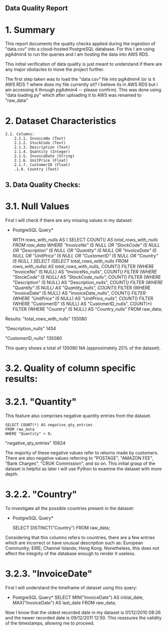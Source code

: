 ## Data Quality Report

# 1. Summary 

This report documents the quality checks applied during the ingestion of "data.csv" into a cloud-hosted PostgreSQL database. For this I am using pgAdmin4 to run the queries and I am hosting the data into AWS RDS.

This initial verification of data quality is just meant to understand if there are any major obstacles to move the project further.

The first step taken was to load the "data.csv" file into pgAdmin4 (or is it AWS RDS ? where does my file currently sit? I believe its in AWS RDS but i am accessing it through pgAdmin4 -- please confirm). This was done using "data loading.py" which after uploading it to AWS was renamed to "raw_data"

# 2. Dataset Characteristics

    2.1. Columns:
        2.1.1. InvoiceNo (Text)
        2.1.2. StockCode (Text)
        2.1.3. Description (Text)
        2.1.4. Quantity (Integer)
        2.1.5. InvoiceDate (String)
        2.1.6. UnitPrice (Float)
        2.1.7. CustomerID (Float)
        .1.8. Country (Text)


## 3. Data Quality Checks: 

# 3.1. Null Values 

First I will check if there are any missing values in my dataset:

* PostgreSQL Query*

    WITH rows_with_nulls AS (
    SELECT COUNT(*) AS total_rows_with_nulls
    FROM raw_data
     WHERE "InvoiceNo" IS NULL 
         OR "StockCode" IS NULL
         OR "Description" IS NULL
         OR "Quantity" IS NULL
         OR "InvoiceDate" IS NULL
         OR "UnitPrice" IS NULL
         OR "CustomerID" IS NULL
         OR "Country" IS NULL
    )
    SELECT 
    (SELECT total_rows_with_nulls FROM rows_with_nulls) AS total_rows_with_nulls,
    COUNT(*) FILTER (WHERE "InvoiceNo" IS NULL) AS "InvoiceNo_nulls",
    COUNT(*) FILTER (WHERE "StockCode" IS NULL) AS "StockCode_nulls",
    COUNT(*) FILTER (WHERE "Description" IS NULL) AS "Description_nulls",
    COUNT(*) FILTER (WHERE "Quantity" IS NULL) AS "Quantity_nulls",
    COUNT(*) FILTER (WHERE "InvoiceDate" IS NULL) AS "InvoiceDate_nulls",
    COUNT(*) FILTER (WHERE "UnitPrice" IS NULL) AS "UnitPrice_nulls",
    COUNT(*) FILTER (WHERE "CustomerID" IS NULL) AS "CustomerID_nulls",
    COUNT(*) FILTER (WHERE "Country" IS NULL) AS "Country_nulls"
    FROM raw_data;


Results:
"total_rows_with_nulls"  135080

"Description_nulls"  1454

"CustomerID_nulls"  135080


This query shows a total of 135080 NA (approximately 25% of the dataset).


# 3.2. Quality of column specific results:

#   3.2.1.    "Quantity"

This feature also comprises negative quantity entries from the dataset.

    SELECT COUNT(*) AS negative_qty_entries
    FROM raw_data 
    WHERE "Quantity" < 0;

"negative_qty_entries"
10624

The majority of these negative values refer to returns made by customers. 
There are also negative values referring to "POSTAGE", "AMAZON FEE", "Bank Charges", "CRUK Commission", and so on. This initial grasp of the dataset is helpful as later I will use Python to examine the dataset with more depth. 

#   3.2.2.    "Country"

To investigate all the possible countries present in the dataset: 

* PostgreSQL Query*

    SELECT DISTINCT("Country")
    FROM raw_data;

Considering that this columns refers to countries, there are a few entries which are incorrect or have unusual description such as: 
European Community; EIRE; Channel Islands; Hong Kong.
Nonetheless, this does not affect the integrity of the database enough to render it useless.

#   3.2.3.    "InvoiceDate"

First I will understand the timeframe of dataset using this query:

* PostgreSQL Query*
    SELECT 
        MIN("InvoiceDate") AS initial_date,
        MAX("InvoiceDate") AS last_date
    FROM raw_data;

Now I know that the oldest recorded date in my dataset is 01/12/2010 08:26 and the newer recorded date is 09/12/2011 12:50.
This reassures the validity of the timestamps, allowing me to proceed.  
